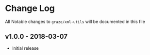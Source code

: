 # Change Log

All Notable changes to `graze/xml-utils` will be documented in this file

## v1.0.0 - 2018-03-07

- Initial release
